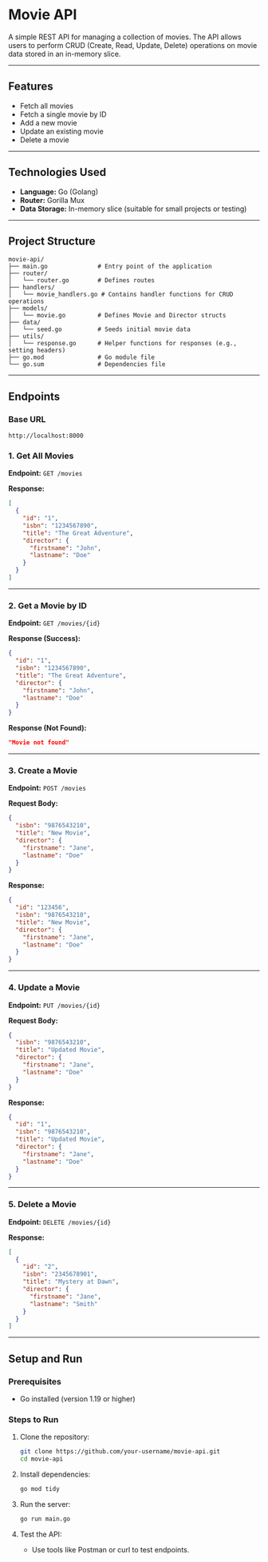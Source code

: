 # Movie API

A simple REST API for managing a collection of movies. The API allows users to perform CRUD (Create, Read, Update, Delete) operations on movie data stored in an in-memory slice.

---

## **Features**

- Fetch all movies
- Fetch a single movie by ID
- Add a new movie
- Update an existing movie
- Delete a movie

---

## **Technologies Used**

- **Language:** Go (Golang)
- **Router:** Gorilla Mux
- **Data Storage:** In-memory slice (suitable for small projects or testing)

---

## **Project Structure**

```plaintext
movie-api/
├── main.go              # Entry point of the application
├── router/              
│   └── router.go        # Defines routes
├── handlers/            
│   └── movie_handlers.go # Contains handler functions for CRUD operations
├── models/              
│   └── movie.go         # Defines Movie and Director structs
├── data/                
│   └── seed.go          # Seeds initial movie data
├── utils/               
│   └── response.go      # Helper functions for responses (e.g., setting headers)
├── go.mod               # Go module file
└── go.sum               # Dependencies file
```

---

## **Endpoints**

### **Base URL**
`http://localhost:8000`

### **1. Get All Movies**
**Endpoint:** `GET /movies`

**Response:**
```json
[
  {
    "id": "1",
    "isbn": "1234567890",
    "title": "The Great Adventure",
    "director": {
      "firstname": "John",
      "lastname": "Doe"
    }
  }
]
```

---

### **2. Get a Movie by ID**
**Endpoint:** `GET /movies/{id}`

**Response (Success):**
```json
{
  "id": "1",
  "isbn": "1234567890",
  "title": "The Great Adventure",
  "director": {
    "firstname": "John",
    "lastname": "Doe"
  }
}
```

**Response (Not Found):**
```json
"Movie not found"
```

---

### **3. Create a Movie**
**Endpoint:** `POST /movies`

**Request Body:**
```json
{
  "isbn": "9876543210",
  "title": "New Movie",
  "director": {
    "firstname": "Jane",
    "lastname": "Doe"
  }
}
```

**Response:**
```json
{
  "id": "123456",
  "isbn": "9876543210",
  "title": "New Movie",
  "director": {
    "firstname": "Jane",
    "lastname": "Doe"
  }
}
```

---

### **4. Update a Movie**
**Endpoint:** `PUT /movies/{id}`

**Request Body:**
```json
{
  "isbn": "9876543210",
  "title": "Updated Movie",
  "director": {
    "firstname": "Jane",
    "lastname": "Doe"
  }
}
```

**Response:**
```json
{
  "id": "1",
  "isbn": "9876543210",
  "title": "Updated Movie",
  "director": {
    "firstname": "Jane",
    "lastname": "Doe"
  }
}
```

---

### **5. Delete a Movie**
**Endpoint:** `DELETE /movies/{id}`

**Response:**
```json
[
  {
    "id": "2",
    "isbn": "2345678901",
    "title": "Mystery at Dawn",
    "director": {
      "firstname": "Jane",
      "lastname": "Smith"
    }
  }
]
```

---

## **Setup and Run**

### **Prerequisites**
- Go installed (version 1.19 or higher)

### **Steps to Run**

1. Clone the repository:
   ```bash
   git clone https://github.com/your-username/movie-api.git
   cd movie-api
   ```

2. Install dependencies:
   ```bash
   go mod tidy
   ```

3. Run the server:
   ```bash
   go run main.go
   ```

4. Test the API:
   - Use tools like Postman or curl to test endpoints.
